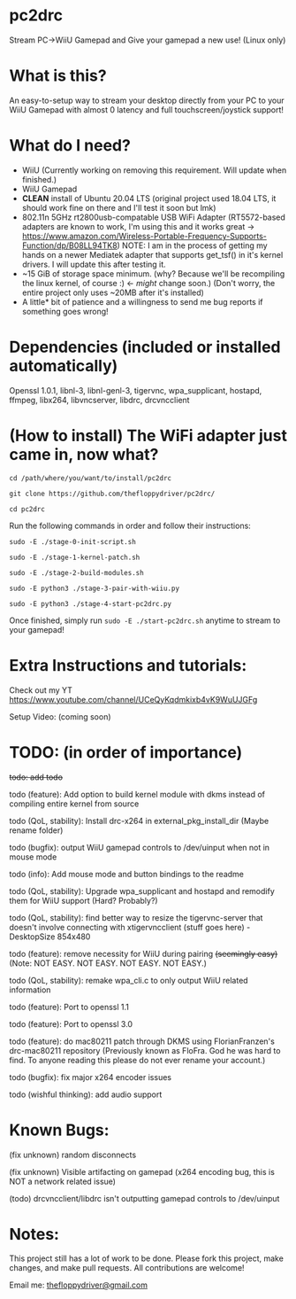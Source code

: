 # pc2drc
 Stream PC->WiiU Gamepad and Give your gamepad a new use! (Linux only)
 
 
# What is this?
 An easy-to-setup way to stream your desktop directly from your PC to your WiiU Gamepad with almost 0 latency and full touchscreen/joystick support!
 
 
 # What do I need?
  - WiiU (Currently working on removing this requirement. Will update when finished.)
  - WiiU Gamepad
  - **CLEAN** install of Ubuntu 20.04 LTS (original project used 18.04 LTS, it should work fine on there and I'll test it soon but lmk)
  - 802.11n 5GHz rt2800usb-compatable USB WiFi Adapter
     (RT5572-based adapters are known to work, I'm using this and it works great -> https://www.amazon.com/Wireless-Portable-Frequency-Supports-Function/dp/B08LL94TK8)
     NOTE: I am in the process of getting my hands on a newer Mediatek adapter that supports get_tsf() in it's kernel drivers. I will update this after testing it.
  - ~15 GiB of storage space minimum. (why? Because we'll be recompiling the linux kernel, of course :)  <- *might* change soon.)
     (Don't worry, the entire project only uses ~20MB after it's installed)
  - A little* bit of patience and a willingness to send me bug reports if something goes wrong!
  
  
 # Dependencies (included or installed automatically)
  Openssl 1.0.1, libnl-3, libnl-genl-3, tigervnc, wpa_supplicant, hostapd, ffmpeg, libx264, libvncserver, libdrc, drcvncclient
  
  
 # (How to install) The WiFi adapter just came in, now what?
  `cd /path/where/you/want/to/install/pc2drc`
  
  `git clone https://github.com/thefloppydriver/pc2drc/`
 
  `cd pc2drc`
  
  Run the following commands in order and follow their instructions:
  
   `sudo -E ./stage-0-init-script.sh`
   
   `sudo -E ./stage-1-kernel-patch.sh`
   
   `sudo -E ./stage-2-build-modules.sh`
   
   `sudo -E python3 ./stage-3-pair-with-wiiu.py`
   
   `sudo -E python3 ./stage-4-start-pc2drc.py`
   
  Once finished, simply run `sudo -E ./start-pc2drc.sh` anytime to stream to your gamepad!
   
   
 # Extra Instructions and tutorials:
  Check out my YT https://www.youtube.com/channel/UCeQyKqdmkixb4vK9WuUJGFg
  
  Setup Video: (coming soon)
   
   
 # TODO: (in order of importance)
   ~~todo: add todo~~
   
   todo (feature): Add option to build kernel module with dkms instead of compiling entire kernel from source
   
   todo (QoL, stability): Install drc-x264 in external_pkg_install_dir (Maybe rename folder)
   
   todo (bugfix): output WiiU gamepad controls to /dev/uinput when not in mouse mode
   
   todo (info): Add mouse mode and button bindings to the readme
   
   todo (QoL, stability): Upgrade wpa_supplicant and hostapd and remodify them for WiiU support (Hard? Probably?)
   
   todo (QoL, stability): find better way to resize the tigervnc-server that doesn't involve connecting with xtigervncclient (stuff goes here) -DesktopSize 854x480
   
   todo (feature): remove necessity for WiiU during pairing ~~(seemingly easy)~~ (Note: NOT EASY. NOT EASY. NOT EASY. NOT EASY.)
   
   todo (QoL, stability): remake wpa_cli.c to only output WiiU related information
   
   todo (feature): Port to openssl 1.1
   
   todo (feature): Port to openssl 3.0
   
   todo (feature): do mac80211 patch through DKMS using FlorianFranzen's drc-mac80211 repository (Previously known as FloFra. God he was hard to find. To anyone reading this please do not ever rename your account.)

   todo (bugfix): fix major x264 encoder issues
   
   todo (wishful thinking): add audio support
   
 
 # Known Bugs: 
 
  (fix unknown) random disconnects
  
  (fix unknown) Visible artifacting on gamepad (x264 encoding bug, this is NOT a network related issue)
  
  (todo) drcvncclient/libdrc isn't outputting gamepad controls to /dev/uinput
   
 
 # Notes:
  This project still has a lot of work to be done. Please fork this project, make changes, and make pull requests. All contributions are welcome! 
  
  Email me: thefloppydriver@gmail.com
